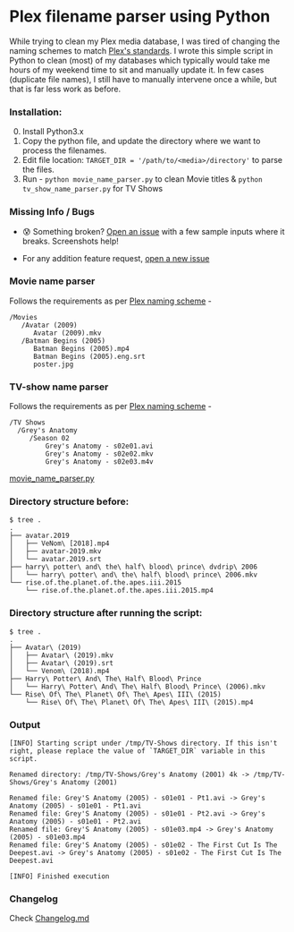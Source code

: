 # Plex filename parser using Python

While trying to clean my Plex media database, I was tired of changing the naming schemes to match [Plex's standards](https://support.plex.tv/articles/naming-and-organizing-your-tv-show-files/). I wrote this simple script in Python to clean (most) of my databases which typically would take me hours of my weekend time to sit and manually update it. In few cases (duplicate file names), I still have to manually intervene once a while, but that is far less work as before.

### Installation:

0. Install Python3.x
1. Copy the python file, and update the directory where we want to process the filenames.
2. Edit file location: ```TARGET_DIR = '/path/to/<media>/directory'``` to parse the files.
3. Run - ```python movie_name_parser.py``` to clean Movie titles & ```python tv_show_name_parser.py``` for TV Shows

### Missing Info / Bugs

- :cold_sweat: Something broken? [Open an issue](https://github.com/shreyasgaonkar/Plex-filename-parser/issues) with a few sample inputs where it breaks. Screenshots help!

- For any addition feature request, [open a new issue](https://github.com/shreyasgaonkar/Plex-filename-parser/issues)

### Movie name parser

Follows the requirements as per [Plex naming scheme](https://support.plex.tv/articles/200381023-naming-movie-files/) -

```
/Movies
   /Avatar (2009)
      Avatar (2009).mkv
   /Batman Begins (2005)
      Batman Begins (2005).mp4
      Batman Begins (2005).eng.srt
      poster.jpg
```

### TV-show name parser

Follows the requirements as per [Plex naming scheme](https://support.plex.tv/articles/200220687-naming-series-season-based-tv-shows/) -

```
/TV Shows
  /Grey's Anatomy
     /Season 02
         Grey's Anatomy - s02e01.avi
         Grey's Anatomy - s02e02.mkv
         Grey's Anatomy - s02e03.m4v
```

[movie_name_parser.py](movie_name_parser.py)

### Directory structure before:
```
$ tree .
.
├── avatar.2019
│   ├── VeNom\ [2018].mp4
│   ├── avatar-2019.mkv
│   └── avatar.2019.srt
├── harry\ potter\ and\ the\ half\ blood\ prince\ dvdrip\ 2006
│   └── harry\ potter\ and\ the\ half\ blood\ prince\ 2006.mkv
└── rise.of.the.planet.of.the.apes.iii.2015
    └── rise.of.the.planet.of.the.apes.iii.2015.mp4
```
### Directory structure after running the script:
```
$ tree .
.
├── Avatar\ (2019)
│   ├── Avatar\ (2019).mkv
│   ├── Avatar\ (2019).srt
│   └── Venom\ (2018).mp4
├── Harry\ Potter\ And\ The\ Half\ Blood\ Prince
│   └── Harry\ Potter\ And\ The\ Half\ Blood\ Prince\ (2006).mkv
└── Rise\ Of\ The\ Planet\ Of\ The\ Apes\ III\ (2015)
    └── Rise\ Of\ The\ Planet\ Of\ The\ Apes\ III\ (2015).mp4
```


### Output

```shell
[INFO] Starting script under /tmp/TV-Shows directory. If this isn't right, please replace the value of `TARGET_DIR` variable in this script.

Renamed directory: /tmp/TV-Shows/Grey's Anatomy (2001) 4k -> /tmp/TV-Shows/Grey's Anatomy (2001)

Renamed file: Grey'S Anatomy (2005) - s01e01 - Pt1.avi -> Grey's Anatomy (2005) - s01e01 - Pt1.avi
Renamed file: Grey'S Anatomy (2005) - s01e01 - Pt2.avi -> Grey's Anatomy (2005) - s01e01 - Pt2.avi
Renamed file: Grey'S Anatomy (2005) - s01e03.mp4 -> Grey's Anatomy (2005) - s01e03.mp4
Renamed file: Grey'S Anatomy (2005) - s01e02 - The First Cut Is The Deepest.avi -> Grey's Anatomy (2005) - s01e02 - The First Cut Is The Deepest.avi

[INFO] Finished execution
```

### Changelog

Check [Changelog.md](https://github.com/shreyasgaonkar/Plex-filename-parser/blob/master/CHANGELOG.md)
